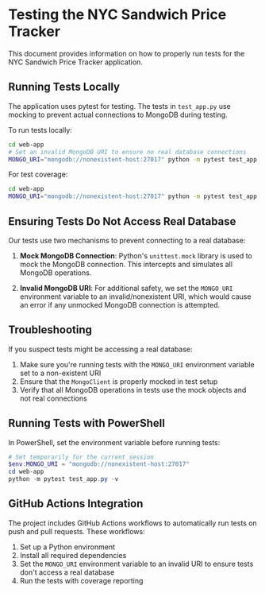 # Testing the NYC Sandwich Price Tracker

This document provides information on how to properly run tests for the NYC Sandwich Price Tracker application.

## Running Tests Locally

The application uses pytest for testing. The tests in `test_app.py` use mocking to prevent actual connections to MongoDB during testing.

To run tests locally:

```bash
cd web-app
# Set an invalid MongoDB URI to ensure no real database connections
MONGO_URI="mongodb://nonexistent-host:27017" python -m pytest test_app.py -v
```

For test coverage:

```bash
cd web-app
MONGO_URI="mongodb://nonexistent-host:27017" python -m pytest test_app.py -v --cov=app
```

## Ensuring Tests Do Not Access Real Database

Our tests use two mechanisms to prevent connecting to a real database:

1. **Mock MongoDB Connection**: Python's `unittest.mock` library is used to mock the MongoDB connection. This intercepts and simulates all MongoDB operations.

2. **Invalid MongoDB URI**: For additional safety, we set the `MONGO_URI` environment variable to an invalid/nonexistent URI, which would cause an error if any unmocked MongoDB connection is attempted.

## Troubleshooting

If you suspect tests might be accessing a real database:

1. Make sure you're running tests with the `MONGO_URI` environment variable set to a non-existent URI
2. Ensure that the `MongoClient` is properly mocked in test setup
3. Verify that all MongoDB operations in tests use the mock objects and not real connections

## Running Tests with PowerShell

In PowerShell, set the environment variable before running tests:

```powershell
# Set temporarily for the current session
$env:MONGO_URI = "mongodb://nonexistent-host:27017"
cd web-app
python -m pytest test_app.py -v
```

## GitHub Actions Integration

The project includes GitHub Actions workflows to automatically run tests on push and pull requests. These workflows:

1. Set up a Python environment
2. Install all required dependencies
3. Set the `MONGO_URI` environment variable to an invalid URI to ensure tests don't access a real database
4. Run the tests with coverage reporting 